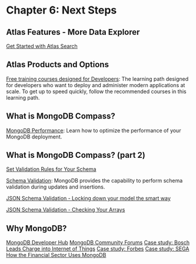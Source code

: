 # Chapter 6: Next Steps
## Atlas Features - More Data Explorer
[Get Started with Atlas Search](https://docs.atlas.mongodb.com/reference/atlas-search/tutorial/#fts-tutorial-ref)

## Atlas Products and **Options**
[Free training courses designed for Developers](https://university.mongodb.com/learning_paths/developer):
The learning path designed for developers who want to deploy and administer modern applications at scale. To get up to speed quickly, follow the recommended courses in this learning path.

## What is MongoDB Compass?
[MongoDB Performance](https://university.mongodb.com/courses/M201/about):
Learn how to optimize the performance of your MongoDB deployment.

## What is MongoDB Compass? (part 2)
[Set Validation Rules for Your Schema](https://docs.mongodb.com/compass/current/validation/)

[Schema Validation](https://docs.mongodb.com/manual/core/schema-validation/):
MongoDB provides the capability to perform schema validation during updates and insertions.

[JSON Schema Validation - Locking down your model the smart way](https://www.mongodb.com/blog/post/json-schema-validation--locking-down-your-model-the-smart-way)

[JSON Schema Validation - Checking Your Arrays](https://www.mongodb.com/blog/post/json-schema-validation--checking-your-arrays)

## Why MongoDB?
[MongoDB Developer Hub](https://developer.mongodb.com/)
[MongoDB Community Forums](https://developer.mongodb.com/community/forums/)
[Case study: Bosch Leads Charge into Internet of Things](https://www.mongodb.com/customers/bosch)
[Case study: Forbes](https://www.mongodb.com/blog/post/forbes-cloud-migration-helps-worlds-biggest-media-brand-continue-standard-digital-innovation)
[Case study: SEGA](https://www.mongodb.com/blog/post/sega-hardlight-migrates-to-mongodb-atlas-simplify-ops-improve-experience-mobile-gamers)
[How the Financial Sector Uses MongoDB](https://www.mongodb.com/industries/financial-services)
